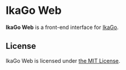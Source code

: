 # IkaGo Web

**IkaGo Web** is a front-end interface for [IkaGo](https://github.com/zhxie/ikago).

## License

IkaGo Web is licensed under [the MIT License](/LICENSE).
